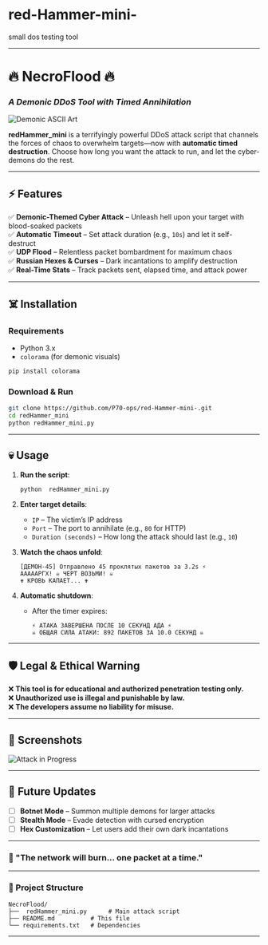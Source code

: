 # red-Hammer-mini-
small dos testing tool

---

# **🔥 NecroFlood 🔥**  
### *A Demonic DDoS Tool with Timed Annihilation*  

![Demonic ASCII Art](https://via.placeholder.com/800x200/000000/FF0000?text=NECROFLOOD+DEMONIC+DDoS)  

**redHammer_mini** is a terrifyingly powerful DDoS attack script that channels the forces of chaos to overwhelm targets—now with **automatic timed destruction**. Choose how long you want the attack to run, and let the cyber-demons do the rest.  

---

## **⚡ Features**  
✅ **Demonic-Themed Cyber Attack** – Unleash hell upon your target with blood-soaked packets  
✅ **Automatic Timeout** – Set attack duration (e.g., `10s`) and let it self-destruct  
✅ **UDP Flood** – Relentless packet bombardment for maximum chaos  
✅ **Russian Hexes & Curses** – Dark incantations to amplify destruction  
✅ **Real-Time Stats** – Track packets sent, elapsed time, and attack power  

---

## **☠️ Installation**  
### **Requirements**  
- Python 3.x  
- `colorama` (for demonic visuals)  

```bash
pip install colorama
```

### **Download & Run**  
```bash
git clone https://github.com/P70-ops/red-Hammer-mini-.git
cd redHammer_mini
python redHammer_mini.py
```

---

## **💀 Usage**  
1. **Run the script**:  
   ```bash
   python  redHammer_mini.py
   ```
2. **Enter target details**:  
   - `IP` – The victim’s IP address  
   - `Port` – The port to annihilate (e.g., `80` for HTTP)  
   - `Duration (seconds)` – How long the attack should last (e.g., `10`)  

3. **Watch the chaos unfold**:  
   ```
   [ДЕМОН-45] Отправлено 45 проклятых пакетов за 3.2s ⚡
   АААААРГХ! ☠ ЧЕРТ ВОЗЬМИ! ☠
   ✟ КРОВЬ КАПАЕТ... ✟
   ```

4. **Automatic shutdown**:  
   - After the timer expires:  
     ```
     ⚡ АТАКА ЗАВЕРШЕНА ПОСЛЕ 10 СЕКУНД АДА ⚡
     ☠ ОБЩАЯ СИЛА АТАКИ: 892 ПАКЕТОВ ЗА 10.0 СЕКУНД ☠
     ```

---

## **🛡️ Legal & Ethical Warning**  
❌ **This tool is for educational and authorized penetration testing only.**  
❌ **Unauthorized use is illegal and punishable by law.**  
❌ **The developers assume no liability for misuse.**  

---


## **📌 Screenshots**  
![Attack in Progress](https://via.placeholder.com/600x300/000000/FF0000?text=DEMONIC+DDoS+IN+ACTION)  

---

## **🔮 Future Updates**  
- [ ] **Botnet Mode** – Summon multiple demons for larger attacks  
- [ ] **Stealth Mode** – Evade detection with cursed encryption  
- [ ] **Hex Customization** – Let users add their own dark incantations  

---

### **💬 "The network will burn... one packet at a time."**  

---

### **📁 Project Structure**  
```
NecroFlood/  
├──  redHammer_mini.py      # Main attack script
├── README.md          # This file
└── requirements.txt   # Dependencies
```

---
